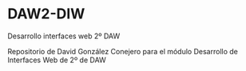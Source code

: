 # DAW2-DIW
Desarrollo interfaces web 2º DAW

Repositorio de David González Conejero para el módulo Desarrollo de Interfaces Web de 2º de DAW
